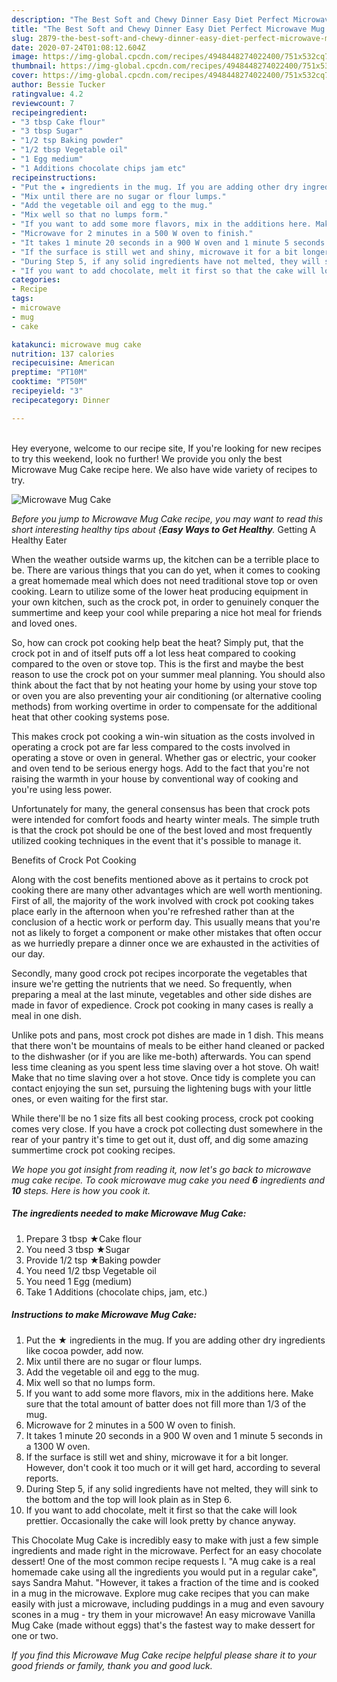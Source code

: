 ```yaml
---
description: "The Best Soft and Chewy Dinner Easy Diet Perfect Microwave Mug Cake"
title: "The Best Soft and Chewy Dinner Easy Diet Perfect Microwave Mug Cake"
slug: 2879-the-best-soft-and-chewy-dinner-easy-diet-perfect-microwave-mug-cake
date: 2020-07-24T01:08:12.604Z
image: https://img-global.cpcdn.com/recipes/4948448274022400/751x532cq70/microwave-mug-cake-recipe-main-photo.jpg
thumbnail: https://img-global.cpcdn.com/recipes/4948448274022400/751x532cq70/microwave-mug-cake-recipe-main-photo.jpg
cover: https://img-global.cpcdn.com/recipes/4948448274022400/751x532cq70/microwave-mug-cake-recipe-main-photo.jpg
author: Bessie Tucker
ratingvalue: 4.2
reviewcount: 7
recipeingredient:
- "3 tbsp Cake flour"
- "3 tbsp Sugar"
- "1/2 tsp Baking powder"
- "1/2 tbsp Vegetable oil"
- "1 Egg medium"
- "1 Additions chocolate chips jam etc"
recipeinstructions:
- "Put the ★ ingredients in the mug. If you are adding other dry ingredients like cocoa powder, add now."
- "Mix until there are no sugar or flour lumps."
- "Add the vegetable oil and egg to the mug."
- "Mix well so that no lumps form."
- "If you want to add some more flavors, mix in the additions here. Make sure that the total amount of batter does not fill more than 1/3 of the mug."
- "Microwave for 2 minutes in a 500 W oven to finish."
- "It takes 1 minute 20 seconds in a 900 W oven and 1 minute 5 seconds in a 1300 W oven."
- "If the surface is still wet and shiny, microwave it for a bit longer. However, don&#39;t cook it too much or it will get hard, according to several reports."
- "During Step 5, if any solid ingredients have not melted, they will sink to the bottom and the top will look plain as in Step 6."
- "If you want to add chocolate, melt it first so that the cake will look prettier. Occasionally the cake will look pretty by chance anyway."
categories:
- Recipe
tags:
- microwave
- mug
- cake

katakunci: microwave mug cake 
nutrition: 137 calories
recipecuisine: American
preptime: "PT10M"
cooktime: "PT50M"
recipeyield: "3"
recipecategory: Dinner

---
```

<br>
Hey everyone, welcome to our recipe site, If you're looking for new recipes to try this weekend, look no further! We provide you only the best Microwave Mug Cake recipe here. We also have wide variety of recipes to try.
<br>


![Microwave Mug Cake](https://img-global.cpcdn.com/recipes/4948448274022400/751x532cq70/microwave-mug-cake-recipe-main-photo.jpg)

<i>Before you jump to Microwave Mug Cake recipe, you may want to read this short interesting healthy tips about {<strong>Easy Ways to Get Healthy</strong>.</i>
Getting A Healthy Eater


When the weather outside warms up, the kitchen can be a terrible place to be. There are various things that you can do yet, when it comes to cooking a great homemade meal which does not need traditional stove top or oven cooking. Learn to utilize some of the lower heat producing equipment in your own kitchen, such as the crock pot, in order to genuinely conquer the summertime and keep your cool while preparing a nice hot meal for friends and loved ones.

So, how can crock pot cooking help beat the heat? Simply put, that the crock pot in and of itself puts off a lot less heat compared to cooking compared to the oven or stove top. This is the first and maybe the best reason to use the crock pot on your summer meal planning. You should also think about the fact that by not heating your home by using your stove top or oven you are also preventing your air conditioning (or alternative cooling methods) from working overtime in order to compensate for the additional heat that other cooking systems pose.

This makes crock pot cooking a win-win situation as the costs involved in operating a crock pot are far less compared to the costs involved in operating a stove or oven in general. Whether gas or electric, your cooker and oven tend to be serious energy hogs. Add to the fact that you're not raising the warmth in your house by conventional way of cooking and you're using less power.

Unfortunately for many, the general consensus has been that crock pots were intended for comfort foods and hearty winter meals.  The simple truth is that the crock pot should be one of the best loved and most frequently utilized cooking techniques in the event that it's possible to manage it.  

Benefits of Crock Pot Cooking

Along with the cost benefits mentioned above as it pertains to crock pot cooking there are many other advantages which are well worth mentioning. First of all, the majority of the work involved with crock pot cooking takes place early in the afternoon when you're refreshed rather than at the conclusion of a hectic work or perform day. This usually means that you're not as likely to forget a component or make other mistakes that often occur as we hurriedly prepare a dinner once we are exhausted in the activities of our day.

Secondly, many good crock pot recipes incorporate the vegetables that insure we're getting the nutrients that we need. So frequently, when preparing a meal at the last minute, vegetables and other side dishes are made in favor of expedience. Crock pot cooking in many cases is really a meal in one dish.

 Unlike pots and pans, most crock pot dishes are made in 1 dish. This means that there won't be mountains of meals to be either hand cleaned or packed to the dishwasher (or if you are like me-both) afterwards. You can spend less time cleaning as you spent less time slaving over a hot stove. Oh wait! Make that no time slaving over a hot stove. Once tidy is complete you can contact enjoying the sun set, pursuing the lightening bugs with your little ones, or even waiting for the first star.

While there'll be no 1 size fits all best cooking process, crock pot cooking comes very close. If you have a crock pot collecting dust somewhere in the rear of your pantry it's time to get out it, dust off, and dig some amazing summertime crock pot cooking recipes.


<i>We hope you got insight from reading it, now let's go back to microwave mug cake recipe. To cook microwave mug cake you need <strong>6</strong> ingredients and <strong>10</strong> steps. Here is how you cook it.
</i>

##### The ingredients needed to make Microwave Mug Cake:

1. Prepare 3 tbsp ★Cake flour
1. You need 3 tbsp ★Sugar
1. Provide 1/2 tsp ★Baking powder
1. You need 1/2 tbsp Vegetable oil
1. You need 1 Egg (medium)
1. Take 1 Additions (chocolate chips, jam, etc.)


##### Instructions to make Microwave Mug Cake:

1. Put the ★ ingredients in the mug. If you are adding other dry ingredients like cocoa powder, add now.
1. Mix until there are no sugar or flour lumps.
1. Add the vegetable oil and egg to the mug.
1. Mix well so that no lumps form.
1. If you want to add some more flavors, mix in the additions here. Make sure that the total amount of batter does not fill more than 1/3 of the mug.
1. Microwave for 2 minutes in a 500 W oven to finish.
1. It takes 1 minute 20 seconds in a 900 W oven and 1 minute 5 seconds in a 1300 W oven.
1. If the surface is still wet and shiny, microwave it for a bit longer. However, don&#39;t cook it too much or it will get hard, according to several reports.
1. During Step 5, if any solid ingredients have not melted, they will sink to the bottom and the top will look plain as in Step 6.
1. If you want to add chocolate, melt it first so that the cake will look prettier. Occasionally the cake will look pretty by chance anyway.


This Chocolate Mug Cake is incredibly easy to make with just a few simple ingredients and made right in the microwave. Perfect for an easy chocolate dessert! One of the most common recipe requests I. &#34;A mug cake is a real homemade cake using all the ingredients you would put in a regular cake&#34;, says Sandra Mahut. &#34;However, it takes a fraction of the time and is cooked in a mug in the microwave. Explore mug cake recipes that you can make easily with just a microwave, including puddings in a mug and even savoury scones in a mug - try them in your microwave! An easy microwave Vanilla Mug Cake (made without eggs) that&#39;s the fastest way to make dessert for one or two. 

<i>If you find this Microwave Mug Cake recipe helpful please share it to your good friends or family, thank you and good luck.</i>
